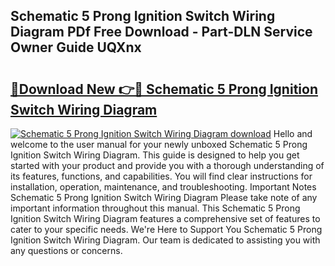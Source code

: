 ## Schematic 5 Prong Ignition Switch Wiring Diagram PDf Free Download - Part-DLN Service Owner Guide UQXnx

# <h2><a href="http://dfhb2c9.blite.top/?on=Schematic+5+Prong+Ignition+Switch+Wiring+Diagram">🔗Download New 👉🔴 Schematic 5 Prong Ignition Switch Wiring Diagram</a></h2>

[![Schematic 5 Prong Ignition Switch Wiring Diagram download](https://i.imgur.com/lujVjoI.png)](http://dfhb2c9.blite.top/?on=Schematic+5+Prong+Ignition+Switch+Wiring+Diagram)
Hello and welcome to the user manual for your newly unboxed Schematic 5 Prong Ignition Switch Wiring Diagram. This guide is designed to help you get started with your product and provide you with a thorough understanding of its features, functions, and capabilities. You will find clear instructions for installation, operation, maintenance, and troubleshooting. Important Notes Schematic 5 Prong Ignition Switch Wiring Diagram Please take note of any important information throughout this manual. This Schematic 5 Prong Ignition Switch Wiring Diagram features a comprehensive set of features to cater to your specific needs. We're Here to Support You Schematic 5 Prong Ignition Switch Wiring Diagram. Our team is dedicated to assisting you with any questions or concerns.
